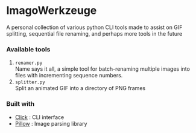 # ImagoWerkzeuge

A personal collection of various python CLI tools made to assist on GIF splitting, sequential file 
renaming, and perhaps more tools in the future

### Available tools
1. `renamer.py`  
    Name says it all, a simple tool for batch-renaming multiple images into files with incrementing 
    sequence numbers.
2.  `splitter.py`  
    Split an animated GIF into a directory of PNG frames

### Built with
*   [Click](http://click.palletsprojects.com/en/7.x/) : CLI interface
*   [Pillow](https://python-pillow.org/) : Image parsing library

